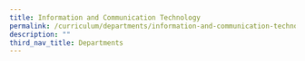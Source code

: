 ```yaml
---
title: Information and Communication Technology
permalink: /curriculum/departments/information-and-communication-technology/
description: ""
third_nav_title: Departments
---
```

